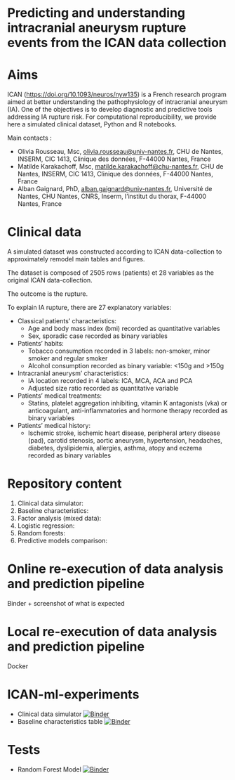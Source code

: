 # Predicting and understanding intracranial aneurysm rupture events from the ICAN data collection

# Aims
ICAN (https://doi.org/10.1093/neuros/nyw135) is a French research program aimed at better understanding the pathophysiology of intracranial aneurysm (IA). One of the objectives is to develop diagnostic and predictive tools addressing IA rupture risk. For computational reproducibility, we provide here a simulated clinical dataset, Python and R notebooks. 

Main contacts : 
  - Olivia Rousseau, Msc, olivia.rousseau@univ-nantes.fr, CHU de Nantes, INSERM, CIC 1413, Clinique des données, F-44000 Nantes, France
  - Matilde Karakachoff, Msc, matilde.karakachoff@chu-nantes.fr, CHU de Nantes, INSERM, CIC 1413, Clinique des données, F-44000 Nantes, France
  - Alban Gaignard, PhD, alban.gaignard@univ-nantes.fr, Université de Nantes, CHU Nantes, CNRS, Inserm, l’institut du thorax, F-44000 Nantes, France

# Clinical data 
A simulated dataset was constructed according to ICAN data-collection to approximately remodel main tables and figures.

The dataset is composed of 2505 rows (patients) et 28 variables as the original ICAN data-collection.

The outcome is the rupture. 

To explain IA rupture, there are 27 explanatory variables:
  -	Classical patients’ characteristics: 
    - Age and body mass index (bmi) recorded as quantitative variables
    - Sex, sporadic case recorded as binary variables
  -	Patients’ habits:
    - Tobacco consumption recorded in 3 labels: non-smoker, minor smoker and regular smoker
    - Alcohol consumption recorded as binary variable: <150g and >150g
  -	Intracranial aneurysm’ characteristics:
    - IA location recorded in 4 labels: ICA, MCA, ACA and PCA
    - Adjusted size ratio recorded as quantitative variable
  -	Patients’ medical treatments:
    - Statins, platelet aggregation inhibiting, vitamin K antagonists (vka) or anticoagulant, anti-inflammatories and hormone therapy recorded as binary variables
  -	Patients’ medical history:
    - Ischemic stroke, ischemic heart disease, peripheral artery disease (pad), carotid stenosis, aortic aneurysm, hypertension, headaches, diabetes, dyslipidemia, allergies, asthma, atopy and eczema recorded as binary variables

# Repository content 
  1. Clinical data simulator: 
  1. Baseline characteristics: 
  1. Factor analysis (mixed data): 
  1. Logistic regression: 
  1. Random forests: 
  1. Predictive models comparison: 

# Online re-execution of data analysis and prediction pipeline
Binder + screenshot of what is expected

# Local re-execution of data analysis and prediction pipeline
Docker

# ICAN-ml-experiments
- Clinical data simulator [![Binder](https://mybinder.org/badge_logo.svg)](https://mybinder.org/v2/gh/albangaignard/ICAN-ml-experiments.git/master?filepath=notebooks/0-Clinical-data-simulator.ipynb)
- Baseline characteristics table [![Binder](https://mybinder.org/badge_logo.svg)](https://mybinder.org/v2/gh/albangaignard/ICAN-ml-experiments.git/master?filepath=notebooks/1-Table-Baseline-Characteristics.ipynb)

# Tests
- Random Forest Model [![Binder](https://mybinder.org/badge_logo.svg)](https://mybinder.org/v2/gh/albangaignard/ICAN-ml-experiments.git/master?filepath=notebooks/4-Random-Forest-Model.ipynb)
